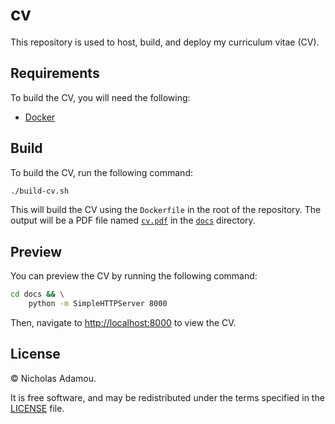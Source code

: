 # cv

This repository is used to host, build, and deploy my curriculum vitae (CV).

## Requirements

To build the CV, you will need the following:

* [Docker](https://www.docker.com/)

## Build

To build the CV, run the following command:

```bash
./build-cv.sh
```
This will build the CV using the `Dockerfile` in the root of the repository. The output will be a PDF file named [`cv.pdf`](docs/cv.pdf) in the [`docs`](docs) directory.

## Preview

You can preview the CV by running the following command:

```bash
cd docs && \
	python -m SimpleHTTPServer 8000
```

Then, navigate to [http://localhost:8000](http://localhost:8000) to view the CV.

## License

© Nicholas Adamou.

It is free software, and may be redistributed under the terms specified in the [LICENSE](LICENSE) file.
